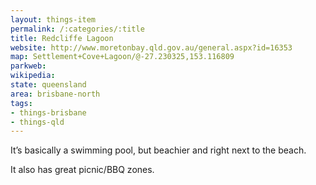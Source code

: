 ```yaml
---
layout: things-item
permalink: /:categories/:title
title: Redcliffe Lagoon
website: http://www.moretonbay.qld.gov.au/general.aspx?id=16353
map: Settlement+Cove+Lagoon/@-27.230325,153.116809
parkweb: 
wikipedia: 
state: queensland
area: brisbane-north
tags:
- things-brisbane
- things-qld
---
```



It’s basically a swimming pool, but beachier and right next to the beach.

It also has great picnic/BBQ zones.